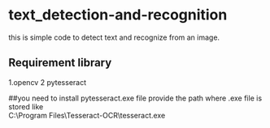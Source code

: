 # text_detection-and-recognition
this is simple code to detect text and recognize from an image. 
##  Requirement library
 1.opencv 
 2  pytesseract
 
 ##you need to install pytesseract.exe file 
 provide the path where .exe file is stored like   
 C:\Program Files\Tesseract-OCR\tesseract.exe

